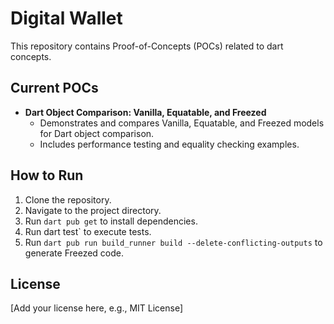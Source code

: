 # Digital Wallet

This repository contains Proof-of-Concepts (POCs) related to dart concepts.

## Current POCs

- **Dart Object Comparison: Vanilla, Equatable, and Freezed**
  - Demonstrates and compares Vanilla, Equatable, and Freezed models for Dart object comparison.
  - Includes performance testing and equality checking examples.

## How to Run

1.  Clone the repository.
2.  Navigate to the project directory.
3.  Run `dart pub get` to install dependencies.
4.  Run dart test` to execute tests.
5.  Run `dart pub run build_runner build --delete-conflicting-outputs` to generate Freezed code.

## License

[Add your license here, e.g., MIT License]
